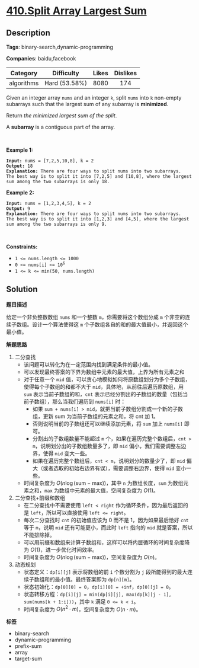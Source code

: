 # [410.Split Array Largest Sum](https://leetcode.com/problems/split-array-largest-sum/description/)

## Description

**Tags**: binary-search,dynamic-programming

**Companies**: baidu,facebook

|  Category  |  Difficulty   | Likes | Dislikes |
| :--------: | :-----------: | :---: | :------: |
| algorithms | Hard (53.58%) | 8080  |   174    |

<p>Given an integer array <code>nums</code> and an integer <code>k</code>, split <code>nums</code> into <code>k</code> non-empty subarrays such that the largest sum of any subarray is <strong>minimized</strong>.</p>
<p>Return <em>the minimized largest sum of the split</em>.</p>
<p>A <strong>subarray</strong> is a contiguous part of the array.</p>
<p>&nbsp;</p>
<p><strong class="example">Example 1:</strong></p>
<pre><code><strong>Input:</strong> nums = [7,2,5,10,8], k = 2
<strong>Output:</strong> 18
<strong>Explanation:</strong> There are four ways to split nums into two subarrays.
The best way is to split it into [7,2,5] and [10,8], where the largest sum among the two subarrays is only 18.</code></pre>
<p><strong class="example">Example 2:</strong></p>
<pre><code><strong>Input:</strong> nums = [1,2,3,4,5], k = 2
<strong>Output:</strong> 9
<strong>Explanation:</strong> There are four ways to split nums into two subarrays.
The best way is to split it into [1,2,3] and [4,5], where the largest sum among the two subarrays is only 9.</code></pre>
<p>&nbsp;</p>
<p><strong>Constraints:</strong></p>
<ul>
  <li><code>1 &lt;= nums.length &lt;= 1000</code></li>
  <li><code>0 &lt;= nums[i] &lt;= 10<sup>6</sup></code></li>
  <li><code>1 &lt;= k &lt;= min(50, nums.length)</code></li>
</ul>

## Solution

**题目描述**

给定一个非负整数数组 `nums` 和一个整数 `m`，你需要将这个数组分成 `m` 个非空的连续子数组。设计一个算法使得这 `m` 个子数组各自的和的最大值最小，并返回这个最小值。

**解题思路**

1. 二分查找
   - 该问题可以转化为在一定范围内找到满足条件的最小值。
   - 可以发现最终答案的下界为数组中元素的最大值，上界为所有元素之和
   - 对于任意一个 `mid` 值，可以贪心地模拟如何将原数组划分为多个子数组，使得每个子数组的和都不大于 `mid`，具体地，从前往后遍历原数组，用 `sum` 表示当前子数组的和，`cnt` 表示已经分割出的子数组的数量（包括当前子数组），那么当我们遍历到 `nums[i]` 时：
     - 如果 `sum + nums[i] > mid`，就把当前子数组分割成一个新的子数组，更新 sum 为当前子数组的元素之和，将 cnt 加 1。
     - 否则说明当前的子数组还可以继续添加元素，将 `sum` 加上 `nums[i]` 即可。
     - 分割出的子数组数量不能超过 `m` 个，如果在遍历完整个数组后，`cnt > m`，说明划分出的子数组数量多了，即 `mid` 偏小，我们需要调整左边界，使得 `mid` 变大一些。
     - 如果在遍历完整个数组后，`cnt < m`，说明划分的数量少了，即 `mid` 偏大（或者选取的初始右边界有误），需要调整右边界，使得 `mid` 变小一些。
   - 时间复杂度为 $O(n \log(\text{sum} - \text{max}))$，其中 `n` 为数组长度，`sum` 为数组元素之和，`max` 为数组中元素的最大值，空间复杂度为 $O(1)$。
2. 二分查找+前缀和数组
   - 在二分查找中不需要使用 `left < right` 作为循环条件，因为最后返回的是 `left`，所以可以直接使用 `left <= right`。
   - 每次二分查找时 `cnt` 的初始值应该为 0 而不是 1，因为如果最后恰好 `cnt` 等于 `m`，说明 `mid` 还有可能更小，而此时 `left` 指向的 `mid` 就是答案，所以不能排除掉。
   - 可以用前缀和数组来计算子数组和，这样可以将内层循环的时间复杂度降为 $O(1)$，进一步优化时间效率。
   - 时间复杂度为 $O(n \log(\text{sum} - \text{max}))$，空间复杂度为 $O(n)$。
3. 动态规划
   - 状态定义：`dp[i][j]` 表示将数组的前 `i` 个数分割为 `j` 段所能得到的最大连续子数组和的最小值。最终答案即为 `dp[n][m]`。
   - 状态初始化：`dp[0][0] = 0`，`dp[i][0] = +inf`，`dp[0][j] = 0`。
   - 状态转移方程：`dp[i][j] = min(dp[i][j], max(dp[k][j - 1], sum(nums[k + 1:i]))`，其中 `k` 满足 `0 <= k < i`。
   - 时间复杂度为 $O(n^2 \cdot m)$，空间复杂度为 $O(n \cdot m)$。

**标签**

- binary-search
- dynamic-programming
- prefix-sum
- array
- target-sum
